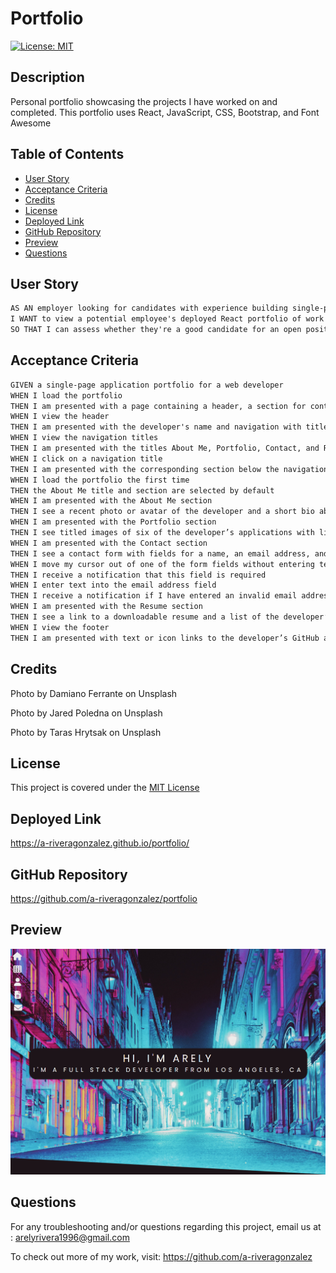 # Portfolio

[![License: MIT](https://img.shields.io/badge/License-MIT-yellow.svg)](https://opensource.org/licenses/MIT)

## Description

Personal portfolio showcasing the projects I have worked on and completed. This portfolio uses React, JavaScript, CSS, Bootstrap, and Font Awesome

## Table of Contents

- [User Story](#user-story)
- [Acceptance Criteria](#acceptance-criteria)
- [Credits](#credits)
- [License](#license)
- [Deployed Link](#deployed-link)
- [GitHub Repository](#github-repository)
- [Preview](#preview)
- [Questions](#questions)

## User Story

```md
AS AN employer looking for candidates with experience building single-page applications
I WANT to view a potential employee's deployed React portfolio of work samples
SO THAT I can assess whether they're a good candidate for an open position
```

## Acceptance Criteria

```md
GIVEN a single-page application portfolio for a web developer
WHEN I load the portfolio
THEN I am presented with a page containing a header, a section for content, and a footer
WHEN I view the header
THEN I am presented with the developer's name and navigation with titles corresponding to different sections of the portfolio
WHEN I view the navigation titles
THEN I am presented with the titles About Me, Portfolio, Contact, and Resume, and the title corresponding to the current section is highlighted
WHEN I click on a navigation title
THEN I am presented with the corresponding section below the navigation without the page reloading and that title is highlighted
WHEN I load the portfolio the first time
THEN the About Me title and section are selected by default
WHEN I am presented with the About Me section
THEN I see a recent photo or avatar of the developer and a short bio about them
WHEN I am presented with the Portfolio section
THEN I see titled images of six of the developer’s applications with links to both the deployed applications and the corresponding GitHub repositories
WHEN I am presented with the Contact section
THEN I see a contact form with fields for a name, an email address, and a message
WHEN I move my cursor out of one of the form fields without entering text
THEN I receive a notification that this field is required
WHEN I enter text into the email address field
THEN I receive a notification if I have entered an invalid email address
WHEN I am presented with the Resume section
THEN I see a link to a downloadable resume and a list of the developer’s proficiencies
WHEN I view the footer
THEN I am presented with text or icon links to the developer’s GitHub and LinkedIn profiles, and their profile on a third platform (Stack Overflow, Twitter)
```

## Credits

Photo by Damiano Ferrante
on Unsplash

Photo by Jared Poledna
on Unsplash

Photo by Taras Hrytsak
on Unsplash

## License

This project is covered under the <a href="https://opensource.org/licenses/MIT">MIT License</a>

## Deployed Link

https://a-riveragonzalez.github.io/portfolio/

## GitHub Repository

https://github.com/a-riveragonzalez/portfolio

## Preview

![homepage of portfolio](argporthome.png)

## Questions

For any troubleshooting and/or questions regarding this project, email us at :
arelyrivera1996@gmail.com

To check out more of my work, visit:
https://github.com/a-riveragonzalez
